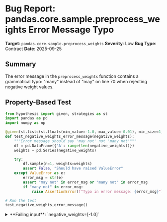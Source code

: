 # Bug Report: pandas.core.sample.preprocess_weights Error Message Typo

**Target**: `pandas.core.sample.preprocess_weights`
**Severity**: Low
**Bug Type**: Contract
**Date**: 2025-09-25

## Summary

The error message in the `preprocess_weights` function contains a grammatical typo: "many" instead of "may" on line 70 when rejecting negative weight values.

## Property-Based Test

```python
from hypothesis import given, strategies as st
import pandas as pd
import numpy as np

@given(st.lists(st.floats(min_value=-1.0, max_value=-0.01), min_size=1, max_size=10))
def test_negative_weights_error_message(negative_weights):
    """Error message should say 'may not' not 'many not'"""
    df = pd.DataFrame({'A': range(len(negative_weights))})
    weights = pd.Series(negative_weights)

    try:
        df.sample(n=1, weights=weights)
        assert False, "Should have raised ValueError"
    except ValueError as e:
        error_msg = str(e)
        assert "may not" in error_msg or "many not" in error_msg
        if "many not" in error_msg:
            raise AssertionError(f"Typo in error message: {error_msg}")

# Run the test
test_negative_weights_error_message()
```

<details>

<summary>
**Failing input**: `negative_weights=[-1.0]`
</summary>
```
Traceback (most recent call last):
  File "/home/npc/pbt/agentic-pbt/worker_/61/hypo.py", line 12, in test_negative_weights_error_message
    df.sample(n=1, weights=weights)
    ~~~~~~~~~^^^^^^^^^^^^^^^^^^^^^^
  File "/home/npc/miniconda/lib/python3.13/site-packages/pandas/core/generic.py", line 6135, in sample
    weights = sample.preprocess_weights(self, weights, axis)
  File "/home/npc/miniconda/lib/python3.13/site-packages/pandas/core/sample.py", line 70, in preprocess_weights
    raise ValueError("weight vector many not include negative values")
ValueError: weight vector many not include negative values

During handling of the above exception, another exception occurred:

Traceback (most recent call last):
  File "/home/npc/pbt/agentic-pbt/worker_/61/hypo.py", line 21, in <module>
    test_negative_weights_error_message()
    ~~~~~~~~~~~~~~~~~~~~~~~~~~~~~~~~~~~^^
  File "/home/npc/pbt/agentic-pbt/worker_/61/hypo.py", line 6, in test_negative_weights_error_message
    def test_negative_weights_error_message(negative_weights):
                   ^^^
  File "/home/npc/miniconda/lib/python3.13/site-packages/hypothesis/core.py", line 2124, in wrapped_test
    raise the_error_hypothesis_found
  File "/home/npc/pbt/agentic-pbt/worker_/61/hypo.py", line 18, in test_negative_weights_error_message
    raise AssertionError(f"Typo in error message: {error_msg}")
AssertionError: Typo in error message: weight vector many not include negative values
Falsifying example: test_negative_weights_error_message(
    negative_weights=[-1.0],  # or any other generated value
)
```
</details>

## Reproducing the Bug

```python
import pandas as pd
import numpy as np

# Create a simple DataFrame
df = pd.DataFrame({'A': [1, 2, 3]})

# Create weights with a negative value
weights = pd.Series([-1, 0, 1])

# Try to sample with negative weights (this should raise an error)
try:
    result = df.sample(n=1, weights=weights)
except ValueError as e:
    print(f"ValueError: {e}")
```

<details>

<summary>
ValueError with incorrect grammar in error message
</summary>
```
ValueError: weight vector many not include negative values
```
</details>

## Why This Is A Bug

This violates expected behavior because the error message contains incorrect grammar. The message "weight vector many not include negative values" should read "weight vector may not include negative values".

The typo is inconsistent with the parallel error message on line 67 of the same file, which correctly uses "may not" when checking for infinite values: "weight vector may not include \`inf\` values". Both error messages follow the same pattern and should use consistent, grammatically correct language.

While the functionality of rejecting negative weights works correctly, the grammatical error in the error message affects the professional quality and clarity of the library's user-facing output.

## Relevant Context

The `preprocess_weights` function in `/home/npc/miniconda/lib/python3.13/site-packages/pandas/core/sample.py` validates weight vectors for DataFrame and Series sampling operations. The function performs several validation checks:

1. Line 64: Validates that weights length matches the axis being sampled
2. Line 67: Rejects infinite values with message: "weight vector may not include \`inf\` values" (correct grammar)
3. Line 70: Rejects negative values with message: "weight vector many not include negative values" (typo: "many" instead of "may")
4. Lines 72-76: Handles NaN values by setting them to zero

The consistent pattern across error messages indicates that "may not" is the intended phrasing, making this a clear typo rather than intentional wording.

Documentation reference: [pandas.DataFrame.sample](https://pandas.pydata.org/docs/reference/api/pandas.DataFrame.sample.html)

## Proposed Fix

```diff
--- a/pandas/core/sample.py
+++ b/pandas/core/sample.py
@@ -67,7 +67,7 @@ def preprocess_weights(obj: NDFrame, weights, axis: AxisInt) -> np.ndarray:
         raise ValueError("weight vector may not include `inf` values")

     if (weights < 0).any():
-        raise ValueError("weight vector many not include negative values")
+        raise ValueError("weight vector may not include negative values")

     missing = np.isnan(weights)
     if missing.any():
```
